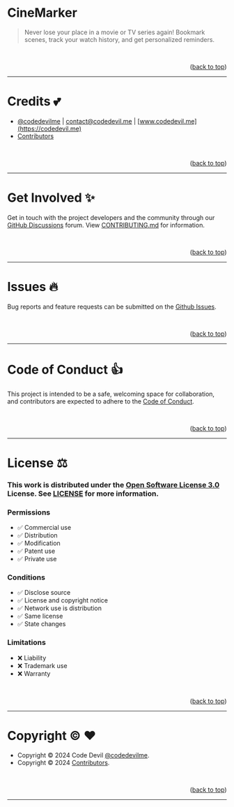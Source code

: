 <a name="readme-top"></a>

# CineMarker

> Never lose your place in a movie or TV series again! Bookmark scenes, track your watch history, and get personalized reminders.

<br>
<p align="right">(<a href="#readme-top">back to top</a>)</p>

---

# Credits :two_hearts:

- [@codedevilme](https://www.github.com/codedevilme) | [contact@codedevil.me](https://codedevil.me) | [www.codedevil.me](https://codedevil.me)
- [Contributors](/../../graphs/contributors)

<br>
<p align="right">(<a href="#readme-top">back to top</a>)</p>

---

# Get Involved :sparkles:

Get in touch with the project developers and the community through our [GitHub Discussions](/../../discussions) forum. View [CONTRIBUTING.md](/CONTRIBUTING.md) for information.

<br>
<p align="right">(<a href="#readme-top">back to top</a>)</p>

---

# Issues :fire:

Bug reports and feature requests can be submitted on the [Github Issues](/../../issues).

<br>
<p align="right">(<a href="#readme-top">back to top</a>)</p>

---

# Code of Conduct :thumbsup:

This project is intended to be a safe, welcoming space for collaboration, and contributors are expected to adhere to the [Code of Conduct](/CODE_OF_CONDUCT.md).

<br>
<p align="right">(<a href="#readme-top">back to top</a>)</p>

---

# License :balance_scale:

### This work is distributed under the [Open Software License 3.0](https://choosealicense.com/licenses/osl-3.0/) License. See [LICENSE](/LICENSE.md) for more information.

### Permissions

- :white_check_mark: Commercial use
- :white_check_mark: Distribution
- :white_check_mark: Modification
- :white_check_mark: Patent use
- :white_check_mark: Private use

### Conditions

- :white_check_mark: Disclose source
- :white_check_mark: License and copyright notice
- :white_check_mark: Network use is distribution
- :white_check_mark: Same license
- :white_check_mark: State changes

### Limitations

- :x: Liability
- :x: Trademark use
- :x: Warranty

<br>
<p align="right">(<a href="#readme-top">back to top</a>)</p>

---

# Copyright :copyright: :heart:

- Copyright © 2024 Code Devil [@codedevilme](https://github.com/codedevilme).
- Copyright © 2024 [Contributors](/../../graphs/contributors).

<br>
<p align="right">(<a href="#readme-top">back to top</a>)</p>

---
